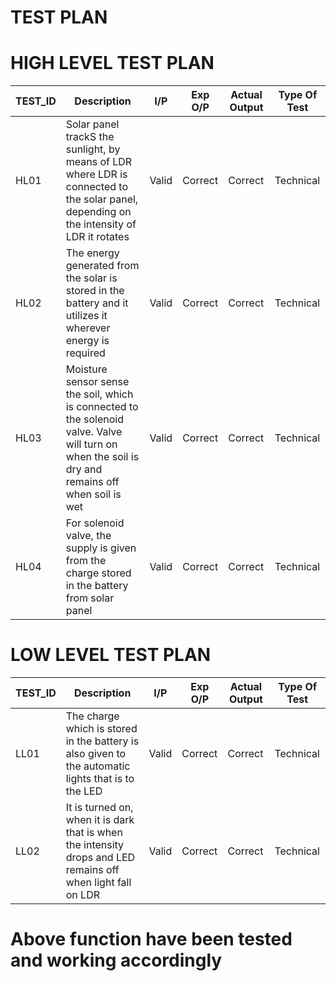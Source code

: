 # TEST PLAN

# HIGH LEVEL TEST PLAN

|TEST_ID|Description|I/P|Exp O/P|Actual Output|Type Of Test|
|-------|-----------|---|-------|-------------|------------|
|HL01|Solar panel trackS the sunlight, by means of LDR where LDR is connected to the solar panel, depending on the intensity of LDR it rotates|Valid|Correct|Correct|Technical|
|HL02|The energy generated from the solar is stored in the battery and it utilizes it wherever energy is required|Valid|Correct|Correct|Technical|
|HL03|Moisture sensor sense the soil, which is connected to the solenoid valve. Valve will turn on when the soil is dry and remains off when soil is wet|Valid|Correct|Correct|Technical|
|HL04|For solenoid valve, the supply is given from the charge stored in the battery from solar panel|Valid|Correct|Correct|Technical|


# LOW LEVEL TEST PLAN
|TEST_ID|Description|I/P|Exp O/P|Actual Output|Type Of Test|
|-------|-----------|---|-------|-------------|------------|
|LL01|The charge which is stored in the battery is also given to the automatic lights that is to the LED|Valid|Correct|Correct|Technical|
|LL02|It is turned on, when it is dark that is when the intensity drops and LED remains off when light fall on LDR|Valid|Correct|Correct|Technical|

# Above function have been tested and working accordingly
